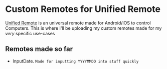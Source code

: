 # Custom Remotes for Unified Remote

[Unified Remote](https://www.unifiedremote.com/) is an universal remote made for Android/iOS to control Computers. 
This is where I'll be uploading my custom remotes made for my _very_ specific use-cases

## Remotes made so far
* InputDate. `Made for inputting YYYYMMDD into stuff quickly`
